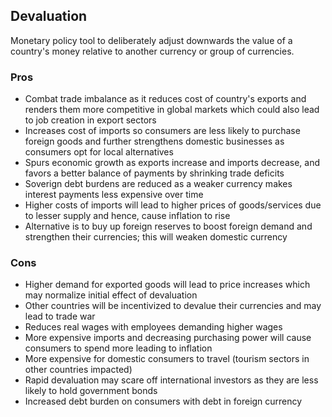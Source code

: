 ## Devaluation

Monetary policy tool to deliberately adjust downwards the value of a country's money relative to another currency or group of currencies.

### Pros

- Combat trade imbalance as it reduces cost of country's exports and renders them more competitive in global markets which could also lead to job creation in export sectors
- Increases cost of imports so consumers are less likely to purchase foreign goods and further strengthens domestic businesses as consumers opt for local alternatives
- Spurs economic growth as exports increase and imports decrease, and favors a better balance of payments by shrinking trade deficits
- Soverign debt burdens are reduced as a weaker currency makes interest payments less expensive over time
- Higher costs of imports will lead to higher prices of goods/services due to lesser supply and hence, cause inflation to rise
- Alternative is to buy up foreign reserves to boost foreign demand and strengthen their currencies; this will weaken domestic currency

### Cons

- Higher demand for exported goods will lead to price increases which may normalize initial effect of devaluation
- Other countries will be incentivized to devalue their currencies and may lead to trade war
- Reduces real wages with employees demanding higher wages
- More expensive imports and decreasing purchasing power will cause consumers to spend more leading to inflation
- More expensive for domestic consumers to travel (tourism sectors in other countries impacted)
- Rapid devaluation may scare off international investors as they are less likely to hold government bonds
- Increased debt burden on consumers with debt in foreign currency
